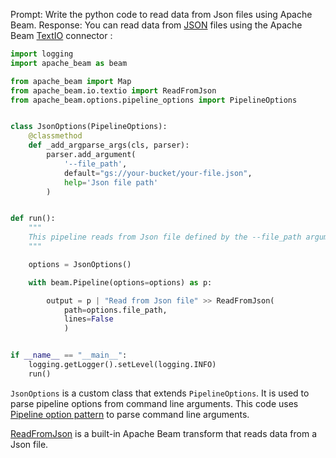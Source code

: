 Prompt:
Write the python code to read data from Json files using Apache Beam.
Response:
You can read data from [JSON](https://www.json.org/) files using the Apache Beam [TextIO](https://beam.apache.org/releases/pydoc/current/apache_beam.io.textio.html) connector :

```python
import logging
import apache_beam as beam

from apache_beam import Map
from apache_beam.io.textio import ReadFromJson
from apache_beam.options.pipeline_options import PipelineOptions


class JsonOptions(PipelineOptions):
    @classmethod
    def _add_argparse_args(cls, parser):
        parser.add_argument(
            '--file_path',
            default="gs://your-bucket/your-file.json",
            help='Json file path'
        )


def run():
    """
    This pipeline reads from Json file defined by the --file_path argument.
    """

    options = JsonOptions()

    with beam.Pipeline(options=options) as p:

        output = p | "Read from Json file" >> ReadFromJson(
            path=options.file_path,
            lines=False
            )


if __name__ == "__main__":
    logging.getLogger().setLevel(logging.INFO)
    run()
```
`JsonOptions` is a custom class that extends `PipelineOptions`. It is used to parse pipeline options from command line arguments. This code uses [Pipeline option pattern](https://beam.apache.org/documentation/patterns/pipeline-options/) to parse command line arguments.

[ReadFromJson](https://beam.apache.org/releases/pydoc/current/apache_beam.io.textio.html#apache_beam.io.textio.ReadFromJson) is a built-in Apache Beam transform that reads data from a Json file.

